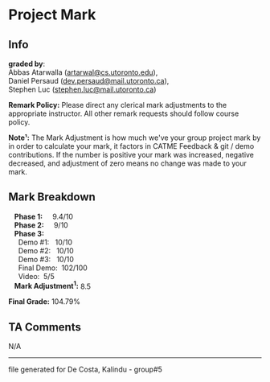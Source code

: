 
# Project Mark
## Info
__graded by__:\
Abbas Atarwalla	(artarwal@cs.utoronto.edu),\
Daniel Persaud	(dev.persaud@mail.utoronto.ca),\
Stephen Luc	(stephen.luc@mail.utoronto.ca)

__Remark Policy:__ Please direct any clerical mark adjustments to the appropriate instructor. All other remark requests should follow course policy.

__Note¹:__ The Mark Adjustment is how much we've your group project mark by in order to calculate your mark, it factors in CATME Feedback & git / demo contributions.
If the number is positive your mark was increased, negative decreased, and adjustment of zero means no change was made to your mark.

## Mark Breakdown
&nbsp;&nbsp; __Phase 1:__ &nbsp;&nbsp;&nbsp;&nbsp;9.4/10\
&nbsp;&nbsp; __Phase 2:__ &nbsp;&nbsp;&nbsp;&nbsp;9/10\
&nbsp;&nbsp; __Phase 3:__ &nbsp;&nbsp;&nbsp;&nbsp;\
&nbsp;&nbsp;&nbsp;&nbsp;	Demo #1:&nbsp;&nbsp; 10/10\
&nbsp;&nbsp;&nbsp;&nbsp;	Demo #2:&nbsp;&nbsp; 10/10\
&nbsp;&nbsp;&nbsp;&nbsp;	Demo #3:&nbsp;&nbsp; 10/10\
&nbsp;&nbsp;&nbsp;&nbsp;	Final Demo:&nbsp;&nbsp;102/100\
&nbsp;&nbsp;&nbsp;&nbsp;	Video:&nbsp;&nbsp;5/5\
&nbsp;&nbsp; __Mark Adjustment<sup>1</sup>:__ 8.5

__Final Grade:__ 104.79%
## TA Comments
N/A


------
file generated for De Costa, Kalindu - group#5

